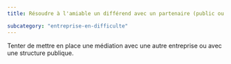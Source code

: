 ```yaml
---
title: Résoudre à l'amiable un différend avec un partenaire (public ou privé)

subcategory: "entreprise-en-difficulte"
---
```


Tenter de mettre en place une médiation avec une autre entreprise ou avec une structure publique.
